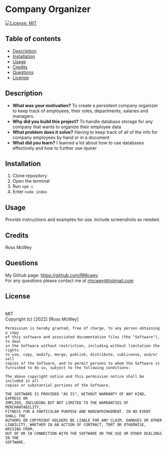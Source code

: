# Company Organizer

[![License: MIT](https://img.shields.io/badge/License-MIT-yellow.svg)](https://opensource.org/licenses/MIT)
<br>

## Table of contents
* [Description](#description)
* [Installation](#installation)
* [Usage](#usage)
* [Credits](#credits)
* [Questions](#questions)
* [License](#license)
    

## Description 

- **What was your motivation?** To create a persistent company organizer to keep track of employees, their roles, departments, salaries and managers.
- **Why did you build this project?** To handle database storage for any company that wants to organize their employee data
- **What problem does it solve?** Having to keep track of all of the info for company employees by hand or in a document
- **What did you learn?** I leanred a lot about how to use databases effectively and how to further use iquirer

## Installation

1. Clone repository
2. Open the terminal
3. Run `npm i`
5. Enter `node index`


## Usage

Provide instructions and examples for use. Include screenshots as needed.

## Credits
Ross McWey

## Questions
My Github page: https://github.com/RMcwey
<br>
For any questions please contact me at rmcwey@hotmail.com

## License 
<br>
MIT
<br>
Copyright (c) [2022] [Ross McWey]

    Permission is hereby granted, free of charge, to any person obtaining a copy
    of this software and associated documentation files (the "Software"), to deal
    in the Software without restriction, including without limitation the rights
    to use, copy, modify, merge, publish, distribute, sublicense, and/or sell
    copies of the Software, and to permit persons to whom the Software is
    furnished to do so, subject to the following conditions:
    
    The above copyright notice and this permission notice shall be included in all
    copies or substantial portions of the Software.
    
    THE SOFTWARE IS PROVIDED "AS IS", WITHOUT WARRANTY OF ANY KIND, EXPRESS OR
    IMPLIED, INCLUDING BUT NOT LIMITED TO THE WARRANTIES OF MERCHANTABILITY,
    FITNESS FOR A PARTICULAR PURPOSE AND NONINFRINGEMENT. IN NO EVENT SHALL THE
    AUTHORS OR COPYRIGHT HOLDERS BE LIABLE FOR ANY CLAIM, DAMAGES OR OTHER
    LIABILITY, WHETHER IN AN ACTION OF CONTRACT, TORT OR OTHERWISE, ARISING FROM,
    OUT OF OR IN CONNECTION WITH THE SOFTWARE OR THE USE OR OTHER DEALINGS IN THE
    SOFTWARE.
    
